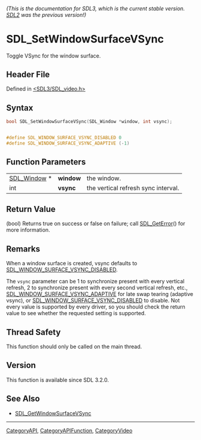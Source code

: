 ###### (This is the documentation for SDL3, which is the current stable version. [SDL2](https://wiki.libsdl.org/SDL2/) was the previous version!)
# SDL_SetWindowSurfaceVSync

Toggle VSync for the window surface.

## Header File

Defined in [<SDL3/SDL_video.h>](https://github.com/libsdl-org/SDL/blob/main/include/SDL3/SDL_video.h)

## Syntax

```c
bool SDL_SetWindowSurfaceVSync(SDL_Window *window, int vsync);


#define SDL_WINDOW_SURFACE_VSYNC_DISABLED 0
#define SDL_WINDOW_SURFACE_VSYNC_ADAPTIVE (-1)
```

## Function Parameters

|                            |            |                                     |
| -------------------------- | ---------- | ----------------------------------- |
| [SDL_Window](SDL_Window) * | **window** | the window.                         |
| int                        | **vsync**  | the vertical refresh sync interval. |

## Return Value

(bool) Returns true on success or false on failure; call
[SDL_GetError](SDL_GetError)() for more information.

## Remarks

When a window surface is created, vsync defaults to
[SDL_WINDOW_SURFACE_VSYNC_DISABLED](SDL_WINDOW_SURFACE_VSYNC_DISABLED).

The `vsync` parameter can be 1 to synchronize present with every vertical
refresh, 2 to synchronize present with every second vertical refresh, etc.,
[SDL_WINDOW_SURFACE_VSYNC_ADAPTIVE](SDL_WINDOW_SURFACE_VSYNC_ADAPTIVE) for
late swap tearing (adaptive vsync), or
[SDL_WINDOW_SURFACE_VSYNC_DISABLED](SDL_WINDOW_SURFACE_VSYNC_DISABLED) to
disable. Not every value is supported by every driver, so you should check
the return value to see whether the requested setting is supported.

## Thread Safety

This function should only be called on the main thread.

## Version

This function is available since SDL 3.2.0.

## See Also

- [SDL_GetWindowSurfaceVSync](SDL_GetWindowSurfaceVSync)

----
[CategoryAPI](CategoryAPI), [CategoryAPIFunction](CategoryAPIFunction), [CategoryVideo](CategoryVideo)

